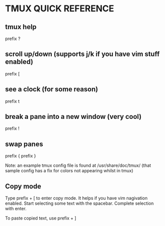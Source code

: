 # TMUX QUICK REFERENCE

## tmux help
prefix ?

## scroll up/down (supports j/k if you have vim stuff enabled)
prefix [

## see a clock (for some reason)
prefix t

## break a pane into a new window (very cool)
prefix !

## swap panes
prefix {
prefix }

Note: an example tmux config file is found at /usr/share/doc/tmux/
(that sample config has a fix for colors not appearing whilst in tmux)

## Copy mode
Type prefix + [ to enter copy mode. It helps if you have vim nagivation enabled.
Start selecting some text with the spacebar. Complete selection with enter.

To paste copied text, use prefix + ]
